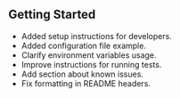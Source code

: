 ## Getting Started
- Added setup instructions for developers.
- Added configuration file example.
- Clarify environment variables usage.
- Improve instructions for running tests.
- Add section about known issues.
- Fix formatting in README headers.
